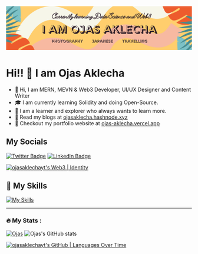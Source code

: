 <h1 align="center">
 <img src="https://github.com/ojasaklechayt/ojasaklechayt/blob/main/ojas2.png?raw=true" />
</h1>

#  Hi!! 👋 I am Ojas Aklecha
- 👋 Hi, I am MERN, MEVN & Web3 Developer, UI/UX Designer and Content Writer
- 🎓 I am currently learning Solidity and doing Open-Source.
- 👀 I am a learner and explorer who always wants to learn more.
- 📝 Read my blogs at [ojasaklecha.hashnode.xyz](https://ojasaklecha.hashnode.dev/)
- 📝 Checkout my portfolio website at [ojas-aklecha.vercel.app](https://ojas-aklecha.vercel.app/)

## My Socials
[![Twitter Badge](https://img.shields.io/badge/Twitter-Profile-informational?style=flat&logo=twitter&logoColor=white&color=1CA2F1)](https://twitter.com/ojasaklecha)
[![LinkedIn Badge](https://img.shields.io/badge/LinkedIn-Profile-informational?style=flat&logo=linkedin&logoColor=white&color=0D76A8)](https://www.linkedin.com/in/ojas-aklecha/)

[![ojasaklechayt's Web3 | Identity](https://stats.quine.sh/ojasaklechayt/web3?theme=dark)](https://quine.sh?utm_source=widgets&utm_campaign=ojasaklechayt)

## 🤹 My Skills
[![My Skills](https://skillicons.dev/icons?i=figma,scss,tailwindcss,materialui,js,ts,react,next,vue,solidity,nodejs,expressjs,mysql,mongodb,git,python,c,cpp,java,r&theme=dark)](https://skillicons.dev)

---

### :fire: My Stats :

[![Ojas](https://github-readme-streak-stats.herokuapp.com/?user=ojasaklechayt&theme=dark)](https://github.com/ojasaklechayt/github-readme-stats) ![Ojas's GitHub stats](https://github-readme-stats.vercel.app/api?username=ojasaklechayt&show_icons=true&theme=transparent)

[![ojasaklechayt's GitHub | Languages Over Time](https://stats.quine.sh/ojasaklechayt/languages-over-time?theme=dark)](https://quine.sh?utm_source=widgets&utm_campaign=ojasaklechayt)


<!---
ojasaklechayt/ojasaklechayt is a ✨ special ✨ repository because its `README.md` (this file) appears on your GitHub profile.
You can click the Preview link to take a look at your changes.
--->
